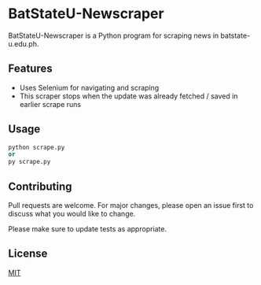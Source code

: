# BatStateU-Newscraper

BatStateU-Newscraper is a Python program for scraping news in batstate-u.edu.ph. 

## Features
- Uses Selenium for navigating and scraping
- This scraper stops when the update was already fetched / saved in earlier scrape runs

## Usage

```python
python scrape.py
or
py scrape.py
```

## Contributing
Pull requests are welcome. For major changes, please open an issue first to discuss what you would like to change.

Please make sure to update tests as appropriate.

## License
[MIT](https://choosealicense.com/licenses/mit/)